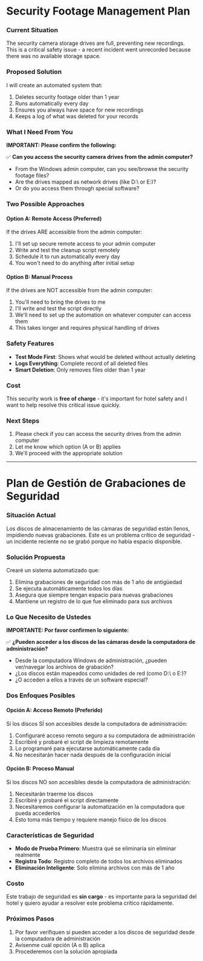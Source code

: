 # Security Footage Management Plan

### Current Situation
The security camera storage drives are full, preventing new recordings. This is a critical safety issue - a recent incident went unrecorded because there was no available storage space.

### Proposed Solution
I will create an automated system that:
1. Deletes security footage older than 1 year
2. Runs automatically every day
3. Ensures you always have space for new recordings
4. Keeps a log of what was deleted for your records

### What I Need From You

**IMPORTANT: Please confirm the following:**

✅ **Can you access the security camera drives from the admin computer?**
- From the Windows admin computer, can you see/browse the security footage files?
- Are the drives mapped as network drives (like D:\ or E:\)?
- Or do you access them through special software?

### Two Possible Approaches

#### Option A: Remote Access (Preferred)
If the drives ARE accessible from the admin computer:
1. I'll set up secure remote access to your admin computer
2. Write and test the cleanup script remotely
3. Schedule it to run automatically every day
4. You won't need to do anything after initial setup

#### Option B: Manual Process
If the drives are NOT accessible from the admin computer:
1. You'll need to bring the drives to me
2. I'll write and test the script directly
3. We'll need to set up the automation on whatever computer can access them
4. This takes longer and requires physical handling of drives

### Safety Features
- **Test Mode First**: Shows what would be deleted without actually deleting
- **Logs Everything**: Complete record of all deleted files
- **Smart Deletion**: Only removes files older than 1 year

### Cost
This security work is **free of charge** - it's important for hotel safety and I want to help resolve this critical issue quickly.

### Next Steps
1. Please check if you can access the security drives from the admin computer
2. Let me know which option (A or B) applies
3. We'll proceed with the appropriate solution

---

# Plan de Gestión de Grabaciones de Seguridad

### Situación Actual
Los discos de almacenamiento de las cámaras de seguridad están llenos, impidiendo nuevas grabaciones. Este es un problema crítico de seguridad - un incidente reciente no se grabó porque no había espacio disponible.

### Solución Propuesta
Crearé un sistema automatizado que:
1. Elimina grabaciones de seguridad con más de 1 año de antigüedad
2. Se ejecuta automáticamente todos los días
3. Asegura que siempre tengan espacio para nuevas grabaciones
4. Mantiene un registro de lo que fue eliminado para sus archivos

### Lo Que Necesito de Ustedes

**IMPORTANTE: Por favor confirmen lo siguiente:**

✅ **¿Pueden acceder a los discos de las cámaras desde la computadora de administración?**
- Desde la computadora Windows de administración, ¿pueden ver/navegar los archivos de grabación?
- ¿Los discos están mapeados como unidades de red (como D:\ o E:\)?
- ¿O acceden a ellos a través de un software especial?

### Dos Enfoques Posibles

#### Opción A: Acceso Remoto (Preferido)
Si los discos SÍ son accesibles desde la computadora de administración:
1. Configuraré acceso remoto seguro a su computadora de administración
2. Escribiré y probaré el script de limpieza remotamente
3. Lo programaré para ejecutarse automáticamente cada día
4. No necesitarán hacer nada después de la configuración inicial

#### Opción B: Proceso Manual
Si los discos NO son accesibles desde la computadora de administración:
1. Necesitarán traerme los discos
2. Escribiré y probaré el script directamente
3. Necesitaremos configurar la automatización en la computadora que pueda accederlos
4. Esto toma más tiempo y requiere manejo físico de los discos

### Características de Seguridad
- **Modo de Prueba Primero**: Muestra qué se eliminaría sin eliminar realmente
- **Registra Todo**: Registro completo de todos los archivos eliminados
- **Eliminación Inteligente**: Solo elimina archivos con más de 1 año

### Costo
Este trabajo de seguridad es **sin cargo** - es importante para la seguridad del hotel y quiero ayudar a resolver este problema crítico rápidamente.

### Próximos Pasos
1. Por favor verifiquen si pueden acceder a los discos de seguridad desde la computadora de administración
2. Avísenme cuál opción (A o B) aplica
3. Procederemos con la solución apropiada